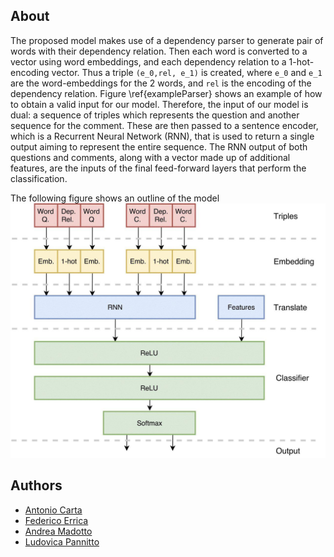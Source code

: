 ## About
The proposed model makes use of a dependency parser to generate pair of words with their dependency relation. 
Then each word is converted to a vector using word embeddings, and each dependency relation to a 1-hot-encoding vector. Thus a triple 
`(e_0,rel, e_1)` is created, where `e_0` and `e_1` are the word-embeddings for the 2 words, and `rel` is the encoding of the dependency relation. Figure \ref{exampleParser} shows an example of how to obtain a valid input for our model.
Therefore, the input of our model is dual: a sequence of triples which represents the question and another sequence for the comment. These are then passed to a sentence encoder, which is a Recurrent Neural Network (RNN), that is used to return a single output aiming to represent the entire sequence. 
The RNN output of both questions and comments, along with a vector made up of additional features, are the inputs of the final feed-forward layers that perform the classification.

The following figure shows an outline of the model
![model](img/model.jpg)

## Authors
- [Antonio Carta](https://github.com/AntonioCarta)
- [Federico Errica](https://github.com/diningphil)
- [Andrea Madotto](https://github.com/andreamad8)
- [Ludovica Pannitto](https://github.com/ellepannitto)